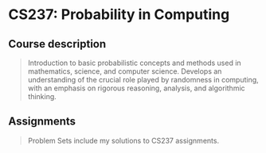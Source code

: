 # CS237: Probability in Computing

## Course description

> Introduction to basic probabilistic concepts and methods used in mathematics, science, and computer science. Develops an understanding of the crucial role played by randomness in computing, with an emphasis on rigorous reasoning, analysis, and algorithmic thinking.

## Assignments

> Problem Sets include my solutions to CS237 assignments. 

